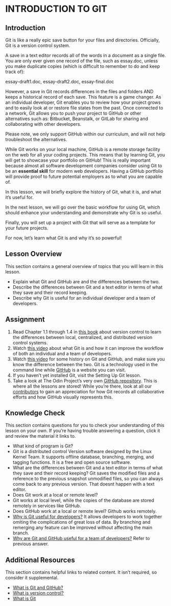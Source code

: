 # INTRODUCTION TO GIT

## Introduction

Git is like a really epic save button for your files and directories. Officially, Git is a version control system.

A save in a text editor records all of the words in a document as a single file. You are only ever given one record of the file, such as essay.doc, unless you make duplicate copies (which is difficult to remember to do and keep track of):

essay-draft1.doc, essay-draft2.doc, essay-final.doc

However, a save in Git records differences in the files and folders AND keeps a historical record of each save. This feature is a game changer. As an individual developer, Git enables you to review how your project grows and to easily look at or restore file states from the past. Once connected to a network, Git allows you to push your project to GitHub or other alternatives such as: Bitbucket, Beanstalk, or GitLab for sharing and collaborating with other developers.

Please note, we only support GitHub within our curriculum, and will not help troubleshoot the alternatives.

While Git works on your local machine, GitHub is a remote storage facility on the web for all your coding projects. This means that by learning Git, you will get to showcase your portfolio on GitHub! This is really important because almost all software development companies consider using Git to be an __essential skill__ for modern web developers. Having a GitHub portfolio will provide proof to future potential employers as to what you are capable of.

In this lesson, we will briefly explore the history of Git, what it is, and what it’s useful for.

In the next lesson, we will go over the basic workflow for using Git, which should enhance your understanding and demonstrate why Git is so useful.

Finally, you will set up a project with Git that will serve as a template for your future projects.

For now, let’s learn what Git is and why it’s so powerful!

## Lesson Overview  

This section contains a general overview of topics that you will learn in this lesson.

- Explain what Git and GitHub are and the differences between the two.
- Describe the differences between Git and a text editor in terms of what they save and their record keeping.
- Describe why Git is useful for an individual developer and a team of developers.

## Assignment

1. Read Chapter 1.1 through 1.4 in [this book](https://git-scm.com/book/en/v2/Getting-Started-About-Version-Control) about version control to learn the differences between local, centralized, and distributed version control systems.
2. Watch [this video](https://www.youtube.com/watch?v=2ReR1YJrNOM) about what Git is and how it can improve the workflow of both an individual and a team of developers.
3. Watch [this video](https://www.youtube.com/watch?v=1h9_cB9mPT8&t=13s) for some history on Git and GitHub, and make sure you know the difference between the two. Git is a technology used in the command line while [GitHub](https://github.com/) is a website you can visit.
4. If you haven’t yet installed Git, visit the Setting Up Git lesson.
5. Take a look at The Odin Project’s very own [GitHub repository](https://github.com/TheOdinProject/curriculum). This is where all the lessons are stored! While you’re there, look at all our [contributors](https://github.com/TheOdinProject/curriculum/graphs/contributors) to gain an appreciation for how Git records all collaborative efforts and how GitHub visually represents this.

## Knowledge Check

This section contains questions for you to check your understanding of this lesson on your own. If you’re having trouble answering a question, click it and review the material it links to.

- What kind of program is Git?
- Git is a distributed control Version software designed by the Linux Kernel Team. It supports offline database, branching, merging, and tagging functions. It is a free and open source software.
- What are the differences between Git and a text editor in terms of what they save and their record keeping?
Git saves the modified files and a reference to the previous snapshot unmodified files, so you can always come back to any previous version. That doesnt happen with a text editor.
- Does Git work at a local or remote level?
- Git works at local level, while the copies of the database are stored remotely in services like GitHub.
- Does GitHub work at a local or remote level?
  Github works remotely.
- [Why is Git useful for developers?](https://www.youtube.com/watch?v=2ReR1YJrNOM)
  It allows developers to work together omiting the complications of great loss of data. By branching and remerging any feature can be improved without affecting the main branch.
- [Why are Git and GitHub useful for a team of developers?](https://www.youtube.com/watch?v=1h9_cB9mPT8&t=162s)
  Refer to previous answer.

## Additional Resources

This section contains helpful links to related content. It isn’t required, so consider it supplemental.

- [What is Git and GitHub?](https://content.red-badger.com/resources/what-is-git-and-github)
- [What is version control?](https://www.atlassian.com/git/tutorials/what-is-version-control)
- [What is Git](https://www.atlassian.com/git/tutorials/what-is-git)
  